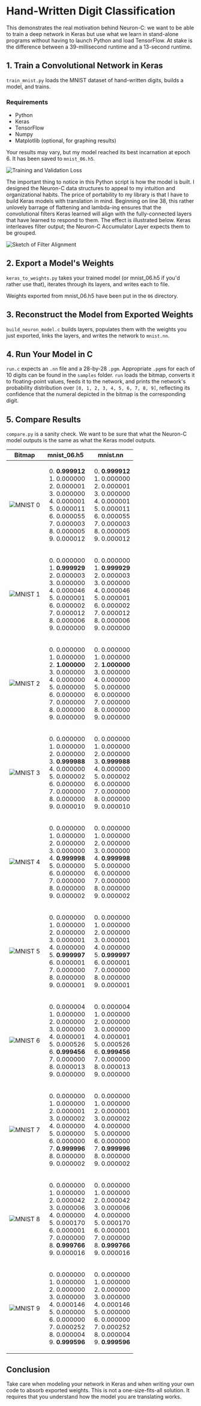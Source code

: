 # Hand-Written Digit Classification

This demonstrates the real motivation behind Neuron-C: we want to be able to train a deep network in Keras but use what we learn in stand-alone programs without having to launch Python and load TensorFlow. At stake is the difference between a 39-millisecond runtime and a 13-second runtime.

## 1. Train a Convolutional Network in Keras

`train_mnist.py` loads the MNIST dataset of hand-written digits, builds a model, and trains. 

### Requirements
- Python
- Keras
- TensorFlow
- Numpy
- Matplotlib (optional, for graphing results)

Your results may vary, but my model reached its best incarnation at epoch 6. It has been saved to `mnist_06.h5`.

![Training and Validation Loss](https://github.com/EricCJoyce/Neuron-C/blob/master/examples/mnist/loss.png "loss.png")

The important thing to notice in this Python script is how the model is built. I designed the Neuron-C data structures to appeal to my intuition and organizational habits. The price of portability to my library is that I have to build Keras models with translation in mind. Beginning on line 38, this rather unlovely barrage of flattening and lambda-ing ensures that the convolutional filters Keras learned will align with the fully-connected layers that have learned to respond to them. The effect is illustrated below. Keras interleaves filter output; the Neuron-C Accumulator Layer expects them to be grouped.

![Sketch of Filter Alignment](https://github.com/EricCJoyce/Neuron-C/blob/master/examples/mnist/filter_alignment.png "filter_alignment.png")

## 2. Export a Model's Weights

`keras_to_weights.py` takes your trained model (or mnist_06.h5 if you'd rather use that), iterates through its layers, and writes each to file.

Weights exported from mnist_06.h5 have been put in the `06` directory.

## 3. Reconstruct the Model from Exported Weights

`build_neuron_model.c` builds layers, populates them with the weights you just exported, links the layers, and writes the network to `mnist.nn`.

## 4. Run Your Model in C

`run.c` expects an `.nn` file and a 28-by-28 `.pgm`. Appropriate `.pgm`s for each of 10 digits can be found in the `samples` folder. `run` loads the bitmap, converts it to floating-point values, feeds it to the network, and prints the network's probability distribution over `[0, 1, 2, 3, 4, 5, 6, 7, 8, 9]`, reflecting its confidence that the numeral depicted in the bitmap is the corresponding digit.

## 5. Compare Results

`compare.py` is a sanity check. We want to be sure that what the Neuron-C model outputs is the same as what the Keras model outputs.

| Bitmap                                                                                                 | mnist_06.h5                                                                                                                                                                                          | mnist.nn                                                                                                                                                                                             |
| ------------------------------------------------------------------------------------------------------ |:----------------------------------------------------------------------------------------------------------------------------------------------------------------------------------------------------:|:----------------------------------------------------------------------------------------------------------------------------------------------------------------------------------------------------:|
| ![MNIST 0](https://github.com/EricCJoyce/Neuron-C/blob/master/examples/mnist/samples/sample_0.pgm "0") | <ol start="0"><li><b>0.999912</b></li><li>0.000000</li><li>0.000001</li><li>0.000000</li><li>0.000001</li><li>0.000011</li><li>0.000055</li><li>0.000003</li><li>0.000005</li><li>0.000012</li></ol> | <ol start="0"><li><b>0.999912</b></li><li>0.000000</li><li>0.000001</li><li>0.000000</li><li>0.000001</li><li>0.000011</li><li>0.000055</li><li>0.000003</li><li>0.000005</li><li>0.000012</li></ol> |
| ![MNIST 1](https://github.com/EricCJoyce/Neuron-C/blob/master/examples/mnist/samples/sample_1.pgm "1") | <ol start="0"><li>0.000000</li><li><b>0.999929</b></li><li>0.000003</li><li>0.000000</li><li>0.000046</li><li>0.000001</li><li>0.000002</li><li>0.000012</li><li>0.000006</li><li>0.000000</li></ol> | <ol start="0"><li>0.000000</li><li><b>0.999929</b></li><li>0.000003</li><li>0.000000</li><li>0.000046</li><li>0.000001</li><li>0.000002</li><li>0.000012</li><li>0.000006</li><li>0.000000</li></ol> |
| ![MNIST 2](https://github.com/EricCJoyce/Neuron-C/blob/master/examples/mnist/samples/sample_2.pgm "2") | <ol start="0"><li>0.000000</li><li>0.000000</li><li><b>1.000000</b></li><li>0.000000</li><li>0.000000</li><li>0.000000</li><li>0.000000</li><li>0.000000</li><li>0.000000</li><li>0.000000</li></ol> | <ol start="0"><li>0.000000</li><li>0.000000</li><li><b>1.000000</b></li><li>0.000000</li><li>0.000000</li><li>0.000000</li><li>0.000000</li><li>0.000000</li><li>0.000000</li><li>0.000000</li></ol> |
| ![MNIST 3](https://github.com/EricCJoyce/Neuron-C/blob/master/examples/mnist/samples/sample_3.pgm "3") | <ol start="0"><li>0.000000</li><li>0.000000</li><li>0.000000</li><li><b>0.999988</b></li><li>0.000000</li><li>0.000002</li><li>0.000000</li><li>0.000000</li><li>0.000000</li><li>0.000010</li></ol> | <ol start="0"><li>0.000000</li><li>0.000000</li><li>0.000000</li><li><b>0.999988</b></li><li>0.000000</li><li>0.000002</li><li>0.000000</li><li>0.000000</li><li>0.000000</li><li>0.000010</li></ol> |
| ![MNIST 4](https://github.com/EricCJoyce/Neuron-C/blob/master/examples/mnist/samples/sample_4.pgm "4") | <ol start="0"><li>0.000000</li><li>0.000000</li><li>0.000000</li><li>0.000000</li><li><b>0.999998</b></li><li>0.000000</li><li>0.000000</li><li>0.000000</li><li>0.000000</li><li>0.000002</li></ol> | <ol start="0"><li>0.000000</li><li>0.000000</li><li>0.000000</li><li>0.000000</li><li><b>0.999998</b></li><li>0.000000</li><li>0.000000</li><li>0.000000</li><li>0.000000</li><li>0.000002</li></ol> |
| ![MNIST 5](https://github.com/EricCJoyce/Neuron-C/blob/master/examples/mnist/samples/sample_5.pgm "5") | <ol start="0"><li>0.000000</li><li>0.000000</li><li>0.000000</li><li>0.000001</li><li>0.000000</li><li><b>0.999997</b></li><li>0.000001</li><li>0.000000</li><li>0.000000</li><li>0.000001</li></ol> | <ol start="0"><li>0.000000</li><li>0.000000</li><li>0.000000</li><li>0.000001</li><li>0.000000</li><li><b>0.999997</b></li><li>0.000001</li><li>0.000000</li><li>0.000000</li><li>0.000001</li></ol> |
| ![MNIST 6](https://github.com/EricCJoyce/Neuron-C/blob/master/examples/mnist/samples/sample_6.pgm "6") | <ol start="0"><li>0.000004</li><li>0.000000</li><li>0.000000</li><li>0.000000</li><li>0.000001</li><li>0.000526</li><li><b>0.999456</b></li><li>0.000000</li><li>0.000013</li><li>0.000000</li></ol> | <ol start="0"><li>0.000004</li><li>0.000000</li><li>0.000000</li><li>0.000000</li><li>0.000001</li><li>0.000526</li><li><b>0.999456</b></li><li>0.000000</li><li>0.000013</li><li>0.000000</li></ol> |
| ![MNIST 7](https://github.com/EricCJoyce/Neuron-C/blob/master/examples/mnist/samples/sample_7.pgm "7") | <ol start="0"><li>0.000000</li><li>0.000000</li><li>0.000001</li><li>0.000002</li><li>0.000000</li><li>0.000000</li><li>0.000000</li><li><b>0.999996</b></li><li>0.000000</li><li>0.000002</li></ol> | <ol start="0"><li>0.000000</li><li>0.000000</li><li>0.000001</li><li>0.000002</li><li>0.000000</li><li>0.000000</li><li>0.000000</li><li><b>0.999996</b></li><li>0.000000</li><li>0.000002</li></ol> |
| ![MNIST 8](https://github.com/EricCJoyce/Neuron-C/blob/master/examples/mnist/samples/sample_8.pgm "8") | <ol start="0"><li>0.000000</li><li>0.000000</li><li>0.000042</li><li>0.000006</li><li>0.000000</li><li>0.000170</li><li>0.000001</li><li>0.000000</li><li><b>0.999766</b></li><li>0.000016</li></ol> | <ol start="0"><li>0.000000</li><li>0.000000</li><li>0.000042</li><li>0.000006</li><li>0.000000</li><li>0.000170</li><li>0.000001</li><li>0.000000</li><li><b>0.999766</b></li><li>0.000016</li></ol> |
| ![MNIST 9](https://github.com/EricCJoyce/Neuron-C/blob/master/examples/mnist/samples/sample_9.pgm "9") | <ol start="0"><li>0.000000</li><li>0.000000</li><li>0.000000</li><li>0.000000</li><li>0.000146</li><li>0.000000</li><li>0.000000</li><li>0.000252</li><li>0.000004</li><li><b>0.999596</b></li></ol> | <ol start="0"><li>0.000000</li><li>0.000000</li><li>0.000000</li><li>0.000000</li><li>0.000146</li><li>0.000000</li><li>0.000000</li><li>0.000252</li><li>0.000004</li><li><b>0.999596</b></li></ol> |

## Conclusion

Take care when modeling your network in Keras and when writing your own code to absorb exported weights. This is not a one-size-fits-all solution. It requires that you understand how the model you are translating works.
